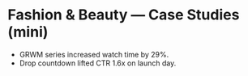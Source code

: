 # Fashion & Beauty — Case Studies (mini)
- GRWM series increased watch time by 29%.
- Drop countdown lifted CTR 1.6x on launch day.

